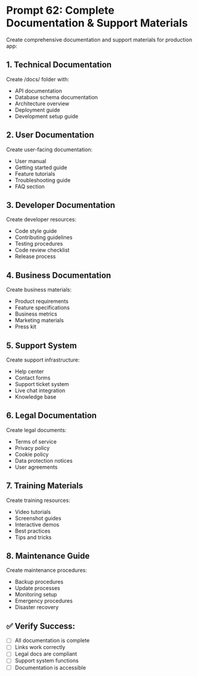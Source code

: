 # Prompt 62: Complete Documentation & Support Materials

Create comprehensive documentation and support materials for production app:

## 1. Technical Documentation
Create /docs/ folder with:
- API documentation
- Database schema documentation
- Architecture overview
- Deployment guide
- Development setup guide

## 2. User Documentation
Create user-facing documentation:
- User manual
- Getting started guide
- Feature tutorials
- Troubleshooting guide
- FAQ section

## 3. Developer Documentation
Create developer resources:
- Code style guide
- Contributing guidelines
- Testing procedures
- Code review checklist
- Release process

## 4. Business Documentation
Create business materials:
- Product requirements
- Feature specifications
- Business metrics
- Marketing materials
- Press kit

## 5. Support System
Create support infrastructure:
- Help center
- Contact forms
- Support ticket system
- Live chat integration
- Knowledge base

## 6. Legal Documentation
Create legal documents:
- Terms of service
- Privacy policy
- Cookie policy
- Data protection notices
- User agreements

## 7. Training Materials
Create training resources:
- Video tutorials
- Screenshot guides
- Interactive demos
- Best practices
- Tips and tricks

## 8. Maintenance Guide
Create maintenance procedures:
- Backup procedures
- Update processes
- Monitoring setup
- Emergency procedures
- Disaster recovery

## ✅ Verify Success:
- [ ] All documentation is complete
- [ ] Links work correctly
- [ ] Legal docs are compliant
- [ ] Support system functions
- [ ] Documentation is accessible
